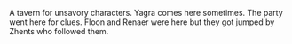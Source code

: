 A tavern for unsavory characters. Yagra comes here sometimes. The party went here for clues. Floon and Renaer were here but they got jumped by Zhents who followed them.